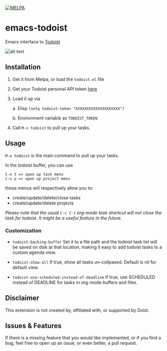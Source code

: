 [![MELPA](https://melpa.org/packages/todoist-badge.svg)](https://melpa.org/#/todoist)

# emacs-todoist
Emacs interface to [Todoist](https://todoist.com)

![alt text](screenshot.png)

## Installation
1. Get it from Melpa, or load the `todoist.el` file
2. Get your Todoist personal API token [here](https://todoist.com/app/settings/integrations)
3. Load it up via

   a. Elisp
       ```
       (setq todoist-token "XXXXXXXXXXXXXXXXXXXX")
       ```

   b. Environment variable as `TODOIST_TOKEN`

4. Call `M-x todoist` to pull up your tasks.

## Usage

`M-x todoist` is the main command to pull up your tasks.

In the todoist buffer, you can use
```
C-x t => open up task menu
C-x p => open up project menu
```
these menus will respectively allow you to:
- create/update/delete/close tasks
- create/update/delete projects

*Please note that the usual `C-c C-t` org-mode task shortcut will not close the task for todoist. It might be a useful feature in the future.*

### Customization

- `todoist-backing-buffer`
  Set it to a file path and the todoist task list will be saved on disk at that location, making it easy to add todoist tasks to a custom agenda view.

- `todoist-show-all`
  If true, show all tasks un-collpased. Default is nil for default view.
  
- `todoist-use-scheduled-instead-of-deadline`
  If true, use SCHEDULED instead of DEADLINE for tasks in org-mode buffers and files.

## Disclaimer
This extension is not created by, affiliated with, or supported by Doist.

## Issues & Features
If there is a missing feature that you would like implemented, or if you find a bug, feel free to open up an issue, or even better, a pull request.
